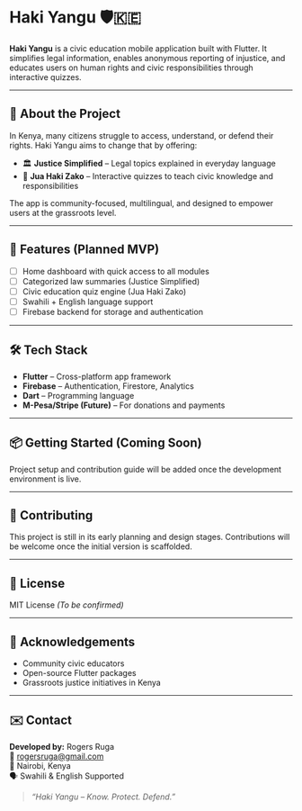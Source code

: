 # Haki Yangu 🛡️🇰🇪

**Haki Yangu** is a civic education mobile application built with Flutter. It simplifies legal information, enables anonymous reporting of injustice, and educates users on human rights and civic responsibilities through interactive quizzes.

---

## 📱 About the Project

In Kenya, many citizens struggle to access, understand, or defend their rights. Haki Yangu aims to change that by offering:

- 🏛️ **Justice Simplified** – Legal topics explained in everyday language  
- 🧠 **Jua Haki Zako** – Interactive quizzes to teach civic knowledge and responsibilities  

The app is community-focused, multilingual, and designed to empower users at the grassroots level.

---

## 🚀 Features (Planned MVP)

- [ ] Home dashboard with quick access to all modules  
- [ ] Categorized law summaries (Justice Simplified)  
- [ ] Civic education quiz engine (Jua Haki Zako)  
- [ ] Swahili + English language support  
- [ ] Firebase backend for storage and authentication  

---

## 🛠️ Tech Stack

- **Flutter** – Cross-platform app framework
- **Firebase** – Authentication, Firestore, Analytics  
- **Dart** – Programming language  
- **M-Pesa/Stripe (Future)** – For donations and payments  

---

## 📦 Getting Started (Coming Soon)

Project setup and contribution guide will be added once the development environment is live.

---

## 🤝 Contributing

This project is still in its early planning and design stages. Contributions will be welcome once the initial version is scaffolded.

---

## 📄 License

MIT License *(To be confirmed)*

---

## 🙌 Acknowledgements

- Community civic educators
- Open-source Flutter packages
- Grassroots justice initiatives in Kenya

---

## ✉️ Contact

**Developed by:** Rogers Ruga  
📧 rogersruga@gmail.com  
📍 Nairobi, Kenya  
🗣️ Swahili & English Supported

> *“Haki Yangu – Know. Protect. Defend.”*
